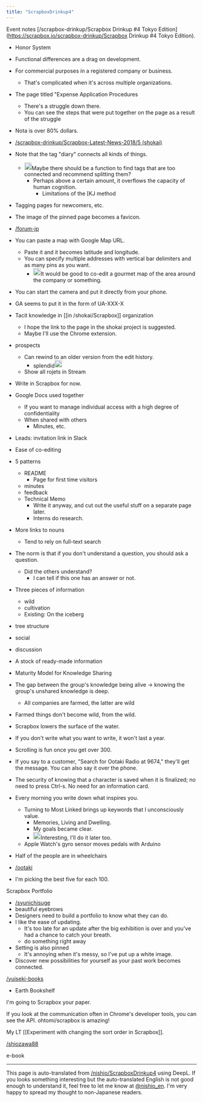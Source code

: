 ```yaml
---
title: "ScrapboxDrinkup4"
---
```


Event notes [/scrapbox-drinkup/Scrapbox Drinkup #4 Tokyo Edition](https://scrapbox.io/scrapbox-drinkup/Scrapbox Drinkup #4 Tokyo Edition).

- Honor System
- Functional differences are a drag on development.
- For commercial purposes in a registered company or business.
    - That's complicated when it's across multiple organizations.
- The page titled "Expense Application Procedures
    - There's a struggle down there.
    - You can see the steps that were put together on the page as a result of the struggle

- Nota is over 80% dollars.

- [/scrapbox-drinkup/Scrapbox-Latest-News-2018/5 (shokai)](https://scrapbox.io/scrapbox-drinkup/Scrapbox-Latest-News-2018/5 (shokai))
- Note that the tag "diary" connects all kinds of things.
    - <img src='https://scrapbox.io/api/pages/nishio-en/nishio/icon' alt='nishio.icon' height="19.5"/>Maybe there should be a function to find tags that are too connected and recommend splitting them?
        - Perhaps above a certain amount, it overflows the capacity of human cognition.
            - Limitations of the [KJ method

- Tagging pages for newcomers, etc.

- The image of the pinned page becomes a favicon.

- [/forum-jp](https://scrapbox.io/forum-jp)

- You can paste a map with Google Map URL.
    - Paste it and it becomes latitude and longitude.
    - You can specify multiple addresses with vertical bar delimiters and as many pins as you want.
        - <img src='https://scrapbox.io/api/pages/nishio-en/nishio/icon' alt='nishio.icon' height="19.5"/>It would be good to co-edit a gourmet map of the area around the company or something.

- You can start the camera and put it directly from your phone.

- GA seems to put it in the form of UA-XXX-X

- Tacit knowledge in [[in /shokai/Scrapbox]] organization
    - I hope the link to the page in the shokai project is suggested.
    - Maybe I'll use the Chrome extension.


- prospects
    - Can rewind to an older version from the edit history.
        - splendid<img src='https://scrapbox.io/api/pages/nishio-en/nishio/icon' alt='nishio.icon' height="19.5"/>
    - Show all rojets in Stream

- Write in Scrapbox for now.
- Google Docs used together
    - If you want to manage individual access with a high degree of confidentiality
    - When shared with others
        - Minutes, etc.
- Leads: invitation link in Slack
- Ease of co-editing

- 5 patterns
    - README
        - Page for first time visitors
    - minutes
    - feedback
    - Technical Memo
        - Write it anyway, and cut out the useful stuff on a separate page later.
        - Interns do research.

- More links to nouns
    - Tend to rely on full-text search

- The norm is that if you don't understand a question, you should ask a question.
    - Did the others understand?
        - I can tell if this one has an answer or not.

- Three pieces of information
    - wild
    - cultivation
    - Existing: On the iceberg
- tree structure
- social
- discussion
- A stock of ready-made information
- Maturity Model for Knowledge Sharing
- The gap between the group's knowledge being alive -> knowing the group's unshared knowledge is deep.
    - All companies are farmed, the latter are wild
- Farmed things don't become wild, from the wild.
- Scrapbox lowers the surface of the water.

- If you don't write what you want to write, it won't last a year.
- Scrolling is fun once you get over 300.
- If you say to a customer, "Search for Ootaki Radio at 9674," they'll get the message. You can also say it over the phone.
- The security of knowing that a character is saved when it is finalized; no need to press Ctrl-s. No need for an information card.
- Every morning you write down what inspires you.
    - Turning to Most Linked brings up keywords that I unconsciously value.
        - Memories, Living and Dwelling.
        - My goals became clear.
        - <img src='https://scrapbox.io/api/pages/nishio-en/nishio/icon' alt='nishio.icon' height="19.5"/>Interesting, I'll do it later too.
    - Apple Watch's gyro sensor moves pedals with Arduino
- Half of the people are in wheelchairs
- [/ootaki](https://scrapbox.io/ootaki)
- I'm picking the best five for each 100.

Scrapbox Portfolio
- [/syunichisuge](https://scrapbox.io/syunichisuge)
- beautiful eyebrows
- Designers need to build a portfolio to know what they can do.
- I like the ease of updating.
    - It's too late for an update after the big exhibition is over and you've had a chance to catch your breath.
    - do something right away
- Setting is also pinned
    - It's annoying when it's messy, so I've put up a white image.
- Discover new possibilities for yourself as your past work becomes connected.

[/yuiseki-books](https://scrapbox.io/yuiseki-books)
- Earth Bookshelf

I'm going to Scrapbox your paper.

If you look at the communication often in Chrome's developer tools, you can see the API.
ohtomi/scrapbox is amazing!

My LT [[Experiment with changing the sort order in Scrapbox]].

[/shiozawa88](https://scrapbox.io/shiozawa88)

e-book

---
This page is auto-translated from [/nishio/ScrapboxDrinkup4](https://scrapbox.io/nishio/ScrapboxDrinkup4) using DeepL. If you looks something interesting but the auto-translated English is not good enough to understand it, feel free to let me know at [@nishio_en](https://twitter.com/nishio_en). I'm very happy to spread my thought to non-Japanese readers.